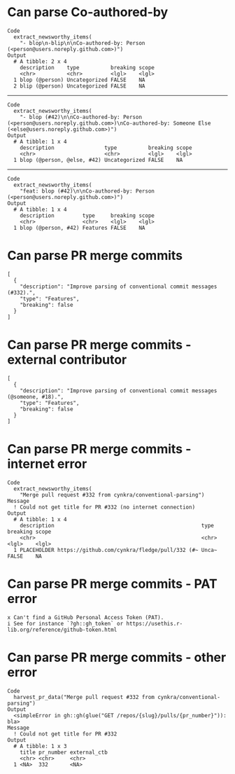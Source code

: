 # Can parse Co-authored-by

    Code
      extract_newsworthy_items(
        "- blop\n-blip\n\nCo-authored-by: Person (<person@users.noreply.github.com>)")
    Output
      # A tibble: 2 x 4
        description    type          breaking scope
        <chr>          <chr>         <lgl>    <lgl>
      1 blop (@person) Uncategorized FALSE    NA   
      2 blip (@person) Uncategorized FALSE    NA   

---

    Code
      extract_newsworthy_items(
        "- blop (#42)\n\nCo-authored-by: Person (<person@users.noreply.github.com>)\nCo-authored-by: Someone Else (<else@users.noreply.github.com>)")
    Output
      # A tibble: 1 x 4
        description                type          breaking scope
        <chr>                      <chr>         <lgl>    <lgl>
      1 blop (@person, @else, #42) Uncategorized FALSE    NA   

---

    Code
      extract_newsworthy_items(
        "feat: blop (#42)\n\nCo-authored-by: Person (<person@users.noreply.github.com>)")
    Output
      # A tibble: 1 x 4
        description         type     breaking scope
        <chr>               <chr>    <lgl>    <lgl>
      1 blop (@person, #42) Features FALSE    NA   

# Can parse PR merge commits

    [
      {
        "description": "Improve parsing of conventional commit messages (#332).",
        "type": "Features",
        "breaking": false
      }
    ]

# Can parse PR merge commits - external contributor

    [
      {
        "description": "Improve parsing of conventional commit messages (@someone, #18).",
        "type": "Features",
        "breaking": false
      }
    ]

# Can parse PR merge commits - internet error

    Code
      extract_newsworthy_items(
        "Merge pull request #332 from cynkra/conventional-parsing")
    Message
      ! Could not get title for PR #332 (no internet connection)
    Output
      # A tibble: 1 x 4
        description                                               type  breaking scope
        <chr>                                                     <chr> <lgl>    <lgl>
      1 PLACEHOLDER https://github.com/cynkra/fledge/pull/332 (#~ Unca~ FALSE    NA   

# Can parse PR merge commits - PAT error

    x Can't find a GitHub Personal Access Token (PAT).
    i See for instance `?gh::gh_token` or https://usethis.r-lib.org/reference/github-token.html

# Can parse PR merge commits - other error

    Code
      harvest_pr_data("Merge pull request #332 from cynkra/conventional-parsing")
    Output
      <simpleError in gh::gh(glue("GET /repos/{slug}/pulls/{pr_number}")): bla>
    Message
      ! Could not get title for PR #332
    Output
      # A tibble: 1 x 3
        title pr_number external_ctb
        <chr> <chr>     <chr>       
      1 <NA>  332       <NA>        

